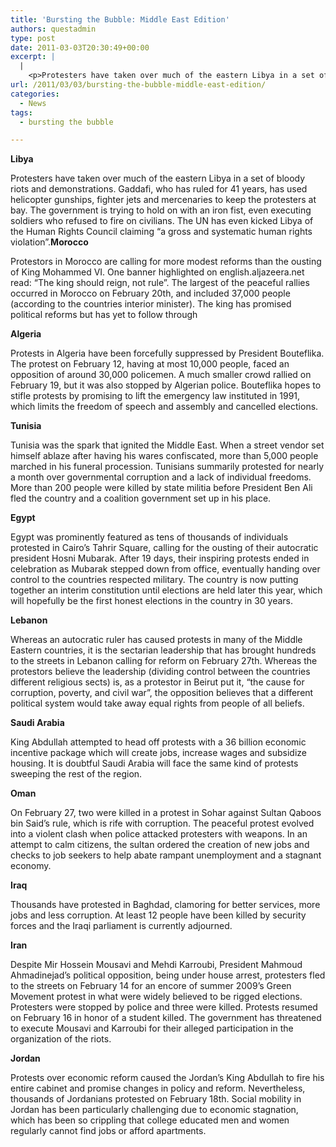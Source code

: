 ```yaml
---
title: 'Bursting the Bubble: Middle East Edition'
authors: questadmin
type: post
date: 2011-03-03T20:30:49+00:00
excerpt: |
  |
    <p>Protesters have taken over much of the eastern Libya in a set of bloody   riots and demonstrations. Gaddafi, who has ruled for 41 years, has used   helicopter gunships, fighter jets and mercenaries to keep the  protesters  at bay.</p>
url: /2011/03/03/bursting-the-bubble-middle-east-edition/
categories:
  - News
tags:
  - bursting the bubble

---
```

**Libya**
  
Protesters have taken over much of the eastern Libya in a set of bloody riots and demonstrations. Gaddafi, who has ruled for 41 years, has used helicopter gunships, fighter jets and mercenaries to keep the protesters at bay. The government is trying to hold on with an iron fist, even executing soldiers who refused to fire on civilians. The UN has even kicked Libya of the Human Rights Council claiming “a gross and systematic human rights violation”.**Morocco**
  
Protestors in Morocco are calling for more modest reforms than the ousting of King Mohammed VI. One banner highlighted on english.aljazeera.net read: “The king should reign, not rule”. The largest of the peaceful rallies occurred in Morocco on February 20th, and included 37,000 people (according to the countries interior minister). The king has promised political reforms but has yet to follow through

**Algeria**
  
Protests in Algeria have been forcefully suppressed by President Bouteflika. The protest on February 12, having at most 10,000 people, faced an opposition of around 30,000 policemen. A much smaller crowd rallied on February 19, but it was also stopped by Algerian police. Bouteflika hopes to stifle protests by promising to lift the emergency law instituted in 1991, which limits the freedom of speech and assembly and cancelled elections.

**Tunisia**
  
Tunisia was the spark that ignited the Middle East. When a street vendor set himself ablaze after having his wares confiscated, more than 5,000 people marched in his funeral procession. Tunisians summarily protested for nearly a month over governmental corruption and a lack of individual freedoms. More than 200 people were killed by state militia before President Ben Ali fled the country and a coalition government set up in his place.

**Egypt**
  
Egypt was prominently featured as tens of thousands of individuals protested in Cairo’s Tahrir Square, calling for the ousting of their autocratic president Hosni Mubarak. After 19 days, their inspiring protests ended in celebration as Mubarak stepped down from office, eventually handing over control to the countries respected military. The country is now putting together an interim constitution until elections are held later this year, which will hopefully be the first honest elections in the country in 30 years.

**Lebanon**
  
Whereas an autocratic ruler has caused protests in many of the Middle Eastern countries, it is the sectarian leadership that has brought hundreds to the streets in Lebanon calling for reform on February 27th. Whereas the protestors believe the leadership (dividing control between the countries different religious sects) is, as a protestor in Beirut put it, “the cause for corruption, poverty, and civil war”, the opposition believes that a different political system would take away equal rights from people of all beliefs.

**Saudi Arabia**
  
King Abdullah attempted to head off protests with a 36 billion economic incentive package which will create jobs, increase wages and subsidize housing. It is doubtful Saudi Arabia will face the same kind of protests sweeping the rest of the region.

**Oman**
  
On February 27, two were killed in a protest in Sohar against Sultan Qaboos bin Said’s rule, which is rife with corruption. The peaceful protest evolved into a violent clash when police attacked protesters with weapons. In an attempt to calm citizens, the sultan ordered the creation of new jobs and checks to job seekers to help abate rampant unemployment and a stagnant economy.

**Iraq**
  
Thousands have protested in Baghdad, clamoring for better services, more jobs and less corruption. At least 12 people have been killed by security forces and the Iraqi parliament is currently adjourned.

**Iran** 
  
Despite Mir Hossein Mousavi and Mehdi Karroubi, President Mahmoud Ahmadinejad’s political opposition, being under house arrest, protesters fled to the streets on February 14 for an encore of summer 2009’s Green Movement protest in what were widely believed to be rigged elections. Protesters were stopped by police and three were killed. Protests resumed on February 16 in honor of a student killed. The government has threatened to execute Mousavi and Karroubi for their alleged participation in the organization of the riots.

**Jordan**
  
Protests over economic reform caused the Jordan’s King Abdullah to fire his entire cabinet and promise changes in policy and reform. Nevertheless, thousands of Jordanians protested on February 18th. Social mobility in Jordan has been particularly challenging due to economic stagnation, which has been so crippling that college educated men and women regularly cannot find jobs or afford apartments.